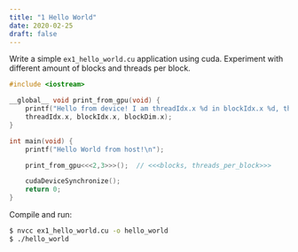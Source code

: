 ```yaml
---
title: "1 Hello World"
date: 2020-02-25
draft: false
---
```



Write a simple `ex1_hello_world.cu` application using cuda.
Experiment with different amount of blocks and threads per block.

```.cpp
#include <iostream>

__global__ void print_from_gpu(void) {
    printf("Hello from device! I am threadIdx.x %d in blockIdx.x %d, the blockDim.x is %d \n",
    threadIdx.x, blockIdx.x, blockDim.x);
}

int main(void) {
    printf("Hello World from host!\n");

    print_from_gpu<<<2,3>>>();  // <<<blocks, threads_per_block>>>

    cudaDeviceSynchronize();
    return 0;
}
```

Compile and run:

```.sh
$ nvcc ex1_hello_world.cu -o hello_world
$ ./hello_world
```
